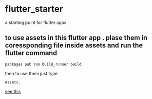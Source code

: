 # flutter_starter

 a starting point for flutter apps

## to use assets in this flutter app . plase them in coressponding file inside assets and run the flutter command

 ```packages pub run build_runner build```

then to use them just type

 `Assets.`

[see this](https://pub.dev/packages/flutter_gen_runner)

